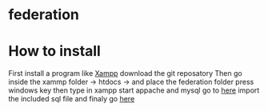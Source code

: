 # federation

<h1>How to install</h1>
First install a program like <a href="https://www.apachefriends.org/index.html">Xampp</a>
download the git reposatory 
Then go inside the xammp folder -> htdocs -> and place the federation folder
press windows key then type in xampp start appache and mysql
go to <a href="localhost/phpmyadmin">here</a>
import the included sql file
and finaly go <a href="localhost/federation/federation/">here</a>
